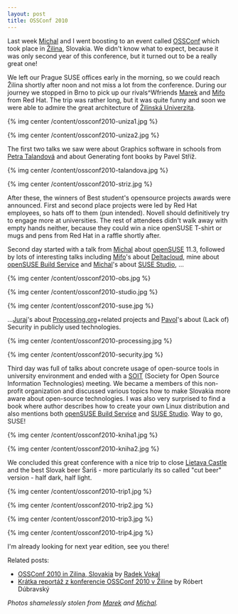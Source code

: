 ```yaml
---
layout: post
title: OSSConf 2010
---
```


Last week [Michal](http://michal.hrusecky.net/) and I went boosting to an event called [OSSConf](http://ossconf2010.soit.sk/) which took place in [Žilina](http://maps.google.com/maps?q=zilina), Slovakia. We didn't know what to expect, because it was only second year of this conference, but it turned out to be a really great one!

We left our Prague SUSE offices early in the morning, so we could reach Žilina shortly after noon and not miss a lot from the conference. During our journey we stopped in Brno to pick up our rivals^Wfriends [Marek](http://marek.mahut.sk/) and [Mifo](http://mifo.sk/) from Red Hat. The trip was rather long, but it was quite funny and soon we were able to admire the great architecture of [Žilinská Univerzita](http://www.uniza.sk/).

{% img center /content/ossconf2010-uniza1.jpg %}

{% img center /content/ossconf2010-uniza2.jpg %}

The first two talks we saw were about Graphics software in schools from [Petra Talandová](https://akela.mendelu.cz/~xtalando/) and about Generating font books by Pavel Stříž.

{% img center /content/ossconf2010-talandova.jpg %}

{% img center /content/ossconf2010-striz.jpg %}

After these, the winners of Best student's opensource projects awards were announced. First and second place projects were led by Red Hat employees, so hats off to them (pun intended). Novell should definitively try to engage more at universities. The rest of attendees didn't walk away with empty hands neither, because they could win a nice openSUSE T-shirt or mugs and pens from Red Hat in a raffle shortly after.

Second day started with a talk from [Michal](http://michal.hrusecky.net/) about [openSUSE](http://opensuse.org/) 11.3, followed by lots of interesting talks including [Mifo](http://mifo.sk/)'s about [Deltacloud](http://deltacloud.org/), mine about [openSUSE Build Service](http://build.opensuse.org/) and [Michal](http://michal.hrusecky.net/)'s about [SUSE Studio](http://susestudio.com/), ...

{% img center /content/ossconf2010-obs.jpg %}

{% img center /content/ossconf2010-studio.jpg %}

{% img center /content/ossconf2010-suse.jpg %}

...[Juraj](http://digmia.com/)'s about [Processing.org](http://processing.org/)+related projects and [Pavol](http://nethemba.com/)'s about (Lack of) Security in publicly used technologies.

{% img center /content/ossconf2010-processing.jpg %}

{% img center /content/ossconf2010-security.jpg %}

Third day was full of talks about concrete usage of open-source tools in university environment and ended with a [SOIT](http://soit.sk/) (Society for Open Source Information Technologies) meeting. We became a members of this non-profit organization and discussed various topics how to make Slovakia more aware about open-source technologies. I was also very surprised to find a book where author describes how to create your own Linux distribution and also mentions both [openSUSE Build Service](http://build.opensuse.org/) and [SUSE Studio](http://susestudio.com/). Way to go, SUSE!

{% img center /content/ossconf2010-kniha1.jpg %}

{% img center /content/ossconf2010-kniha2.jpg %}

We concluded this great conference with a nice trip to close [Lietava Castle](http://en.wikipedia.org/wiki/Lietava_Castle) and the best Slovak beer Šariš - more particularly its so called "cut beer" version - half dark, half light.

{% img center /content/ossconf2010-trip1.jpg %}

{% img center /content/ossconf2010-trip2.jpg %}

{% img center /content/ossconf2010-trip3.jpg %}

{% img center /content/ossconf2010-trip4.jpg %}

I'm already looking for next year edition, see you there!

Related posts:

* [OSSConf 2010 in Zilina, Slovakia](http://rvokal.livejournal.com/11728.html) by [Radek Vokal](http://rvokal.livejournal.com/)
* [Krátka reportáž z konferencie OSSConf 2010 v Žiline](http://www.linuxon.sk/clanky/vseobecne/1014-kratka-reportaz-z-konferencie-oscon-v-ziline) by Róbert Dúbravský

*Photos shamelessly stolen from [Marek](http://marek.mahut.sk/) and [Michal](http://michal.hrusecky.net/).*
